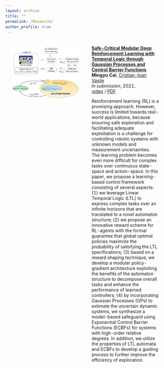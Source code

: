 ```yaml
---
layout: archive
title: ""
permalink: /Research/
author_profile: true
---
```

<table style="width:100%;border:0px;border-spacing:0px;border-collapse:separate;margin-right:auto;margin-left:auto;"><tbody>
     <td style="padding:20px;width:50%;vertical-align:top">
      <img src='/papers_files/Safety_Critical/Algorithm.png' width="220">
       <br>
         <img src='/papers_files/Safety_Critical/Policy_Demo.jpg' width="220">
    </td>
    <td style="padding:20px;width:50%;vertical-align:middle">
      <a href="https://arxiv.org/abs/2109.02791">
          <papertitle><strong>Safe-Critical Modular Deep Reinforcement Learning with Temporal Logic through Gaussian Processes and Control Barrier Functions</strong></papertitle>
      </a>
      <br>
      <strong>Mingyu Cai</strong>,
      <a href="https://cristianvasile.com/">Cristian-Ioan Vasile</a>
      <br>
      <em>In submission</em>, 2021.
      <br>
      <a href="https://www.youtube.com/watch?v=fkCyAgx_FWM/">video</a> /
      <a href="https://arxiv.org/abs/2109.02791">PDF</a>
      <p></p>
      <p>Reinforcement learning (RL) is a promising approach. However, success is limited towards real-world applications, because ensuring safe exploration and facilitating adequate exploitation is a challenge for controlling robotic systems with unknown models and measurement uncertainties. The learning problem becomes even more difficult for complex tasks over continuous state-space and action-space. In this paper, we propose a learning-based control framework consisting of several aspects: (1) we leverage Linear Temporal Logic (LTL) to express complex tasks over an infinite horizons that are translated to a novel automaton structure; (2) we propose an innovative reward scheme for RL-agents with the formal guarantee that global optimal policies maximize the probability of satisfying the LTL specifications; (3) based on a reward shaping technique, we develop a modular policy-gradient architecture exploiting the benefits of the automaton structure to decompose overall tasks and enhance the performance of learned controllers; (4) by incorporating Gaussian Processes (GPs) to estimate the uncertain dynamic systems, we synthesize a model-based safeguard using Exponential Control Barrier Functions (ECBFs) for systems with high-order relative degrees. In addition, we utilize the properties of LTL automata and ECBFs to develop a guiding process to further improve the efficiency of exploration. </p>
    </td>
  </tr>

</tbody></table>

